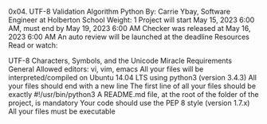 0x04. UTF-8 Validation
Algorithm
Python
 By: Carrie Ybay, Software Engineer at Holberton School
 Weight: 1
 Project will start May 15, 2023 6:00 AM, must end by May 19, 2023 6:00 AM
 Checker was released at May 16, 2023 6:00 AM
 An auto review will be launched at the deadline
Resources
Read or watch:

UTF-8
Characters, Symbols, and the Unicode Miracle
Requirements
General
Allowed editors: vi, vim, emacs
All your files will be interpreted/compiled on Ubuntu 14.04 LTS using python3 (version 3.4.3)
All your files should end with a new line
The first line of all your files should be exactly #!/usr/bin/python3
A README.md file, at the root of the folder of the project, is mandatory
Your code should use the PEP 8 style (version 1.7.x)
All your files must be executable
